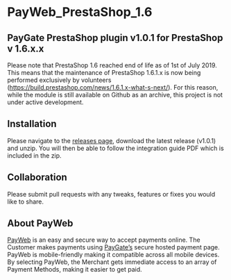 # PayWeb_PrestaShop_1.6
## PayGate PrestaShop plugin v1.0.1 for PrestaShop v 1.6.x.x
Please note that PrestaShop 1.6 reached end of life as of 1st of July 2019. This means that the maintenance of PrestaShop 1.6.1.x is now being performed exclusively by volunteers (https://build.prestashop.com/news/1.6.1.x-what-s-next/). For this reason, while the module is still available on Github as an archive, this project is not under active development.

## Installation

Please navigate to the [releases page](https://github.com/PayGate/PayWeb_PrestaShop_1.6/releases), download the latest release (v1.0.1) and unzip. You will then be able to follow the integration guide PDF which is included in the zip.

## Collaboration

Please submit pull requests with any tweaks, features or fixes you would like to share.

## About PayWeb

[PayWeb](https://www.paygate.co.za/paygate-products/payweb/) is an easy and secure way to accept payments online. The Customer makes payments using [PayGate’s](https://www.paygate.co.za/) secure hosted payment page. PayWeb is mobile-friendly making it compatible across all mobile devices. By selecting PayWeb, the Merchant gets immediate access to an array of Payment Methods, making it easier to get paid.
